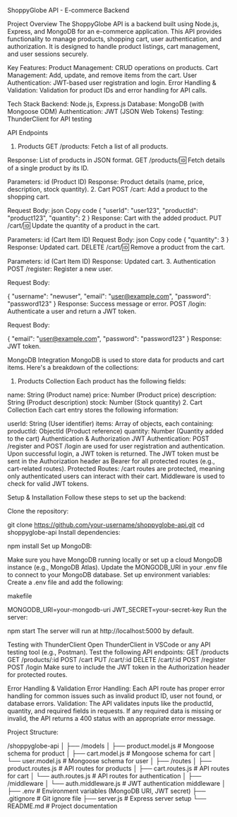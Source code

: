 ShoppyGlobe API - E-commerce Backend

Project Overview
The ShoppyGlobe API is a backend built using Node.js, Express, and MongoDB for an e-commerce application. This API provides functionality to manage products, shopping cart, user authentication, and authorization. It is designed to handle product listings, cart management, and user sessions securely.

Key Features:
Product Management: CRUD operations on products.
Cart Management: Add, update, and remove items from the cart.
User Authentication: JWT-based user registration and login.
Error Handling & Validation: Validation for product IDs and error handling for API calls.

Tech Stack
Backend: Node.js, Express.js
Database: MongoDB (with Mongoose ODM)
Authentication: JWT (JSON Web Tokens)
Testing: ThunderClient for API testing

API Endpoints
1. Products
GET /products:
Fetch a list of all products.

Response: List of products in JSON format.
GET /products/:id:
Fetch details of a single product by its ID.

Parameters: id (Product ID)
Response: Product details (name, price, description, stock quantity).
2. Cart
POST /cart:
Add a product to the shopping cart.

Request Body:
json
Copy code
{
  "userId": "user123",
  "productId": "product123",
  "quantity": 2
}
Response: Cart with the added product.
PUT /cart/:id:
Update the quantity of a product in the cart.

Parameters: id (Cart Item ID)
Request Body:
json
Copy code
{
  "quantity": 3
}
Response: Updated cart.
DELETE /cart/:id:
Remove a product from the cart.

Parameters: id (Cart Item ID)
Response: Updated cart.
3. Authentication
POST /register:
Register a new user.

Request Body:

{
  "username": "newuser",
  "email": "user@example.com",
  "password": "password123"
}
Response: Success message or error.
POST /login:
Authenticate a user and return a JWT token.

Request Body:

{
  "email": "user@example.com",
  "password": "password123"
}
Response: JWT token.

MongoDB Integration
MongoDB is used to store data for products and cart items. Here's a breakdown of the collections:

1. Products Collection
Each product has the following fields:

name: String (Product name)
price: Number (Product price)
description: String (Product description)
stock: Number (Stock quantity)
2. Cart Collection
Each cart entry stores the following information:

userId: String (User identifier)
items: Array of objects, each containing:
productId: ObjectId (Product reference)
quantity: Number (Quantity added to the cart)
Authentication & Authorization
JWT Authentication:
POST /register and POST /login are used for user registration and authentication. Upon successful login, a JWT token is returned.
The JWT token must be sent in the Authorization header as Bearer <token> for all protected routes (e.g., cart-related routes).
Protected Routes:
/cart routes are protected, meaning only authenticated users can interact with their cart.
Middleware is used to check for valid JWT tokens.

Setup & Installation
Follow these steps to set up the backend:

Clone the repository:


git clone https://github.com/your-username/shoppyglobe-api.git
cd shoppyglobe-api
Install dependencies:


npm install
Set up MongoDB:

Make sure you have MongoDB running locally or set up a cloud MongoDB instance (e.g., MongoDB Atlas).
Update the MONGODB_URI in your .env file to connect to your MongoDB database.
Set up environment variables: Create a .env file and add the following:

makefile

MONGODB_URI=your-mongodb-uri
JWT_SECRET=your-secret-key
Run the server:


npm start
The server will run at http://localhost:5000 by default.

Testing with ThunderClient
Open ThunderClient in VSCode or any API testing tool (e.g., Postman).
Test the following API endpoints:
GET /products
GET /products/:id
POST /cart
PUT /cart/:id
DELETE /cart/:id
POST /register
POST /login
Make sure to include the JWT token in the Authorization header for protected routes.

Error Handling & Validation
Error Handling:
Each API route has proper error handling for common issues such as invalid product ID, user not found, or database errors.
Validation:
The API validates inputs like the productId, quantity, and required fields in requests. If any required data is missing or invalid, the API returns a 400 status with an appropriate error message.

Project Structure:


/shoppyglobe-api
│
├── /models
│   ├── product.model.js    # Mongoose schema for product
│   ├── cart.model.js       # Mongoose schema for cart
│   └── user.model.js       # Mongoose schema for user
│
├── /routes
│   ├── product.routes.js   # API routes for products
│   ├── cart.routes.js      # API routes for cart
│   └── auth.routes.js      # API routes for authentication
│
├── /middleware
│   └── auth.middleware.js  # JWT authentication middleware
│
├── .env                   # Environment variables (MongoDB URI, JWT secret)
├── .gitignore             # Git ignore file
├── server.js              # Express server setup
└── README.md              # Project documentation
